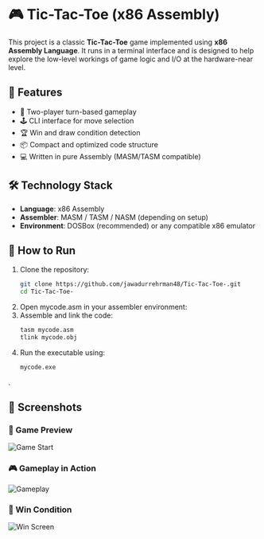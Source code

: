 # 🎮 Tic-Tac-Toe (x86 Assembly)

This project is a classic **Tic-Tac-Toe** game implemented using **x86 Assembly Language**. It runs in a terminal interface and is designed to help explore the low-level workings of game logic and I/O at the hardware-near level.

## 📌 Features

- 🧠 Two-player turn-based gameplay
- 🕹️ CLI interface for move selection
- 🏆 Win and draw condition detection
- 📦 Compact and optimized code structure
- 💻 Written in pure Assembly (MASM/TASM compatible)

## 🛠 Technology Stack

- **Language**: x86 Assembly
- **Assembler**: MASM / TASM / NASM (depending on setup)
- **Environment**: DOSBox (recommended) or any compatible x86 emulator

## 🚀 How to Run

1. Clone the repository:
   ```bash
   git clone https://github.com/jawadurrehrman48/Tic-Tac-Toe-.git
   cd Tic-Tac-Toe-
2. Open mycode.asm in your assembler environment:
3. Assemble and link the code:
   ```bash
   tasm mycode.asm
   tlink mycode.obj
4. Run the executable using:
   ```bash
   mycode.exe
.

## 📸 Screenshots

### 🧩 Game Preview
![Game Start](images/game-start.png)

### 🎮 Gameplay in Action
![Gameplay](images/gameplay.png)

### 🏁 Win Condition
![Win Screen](images/win-screen.png)



   


 

